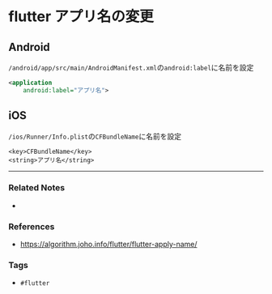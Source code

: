 # flutter アプリ名の変更
## Android
`/android/app/src/main/AndroidManifest.xml`の`android:label`に名前を設定
```xml
<application 
    android:label="アプリ名">
```
## iOS
`/ios/Runner/Info.plist`の`CFBundleName`に名前を設定
```plist
<key>CFBundleName</key> 
<string>アプリ名</string>
```


---
### Related Notes
- 

### References
- https://algorithm.joho.info/flutter/flutter-apply-name/

### Tags
- `#flutter` 
